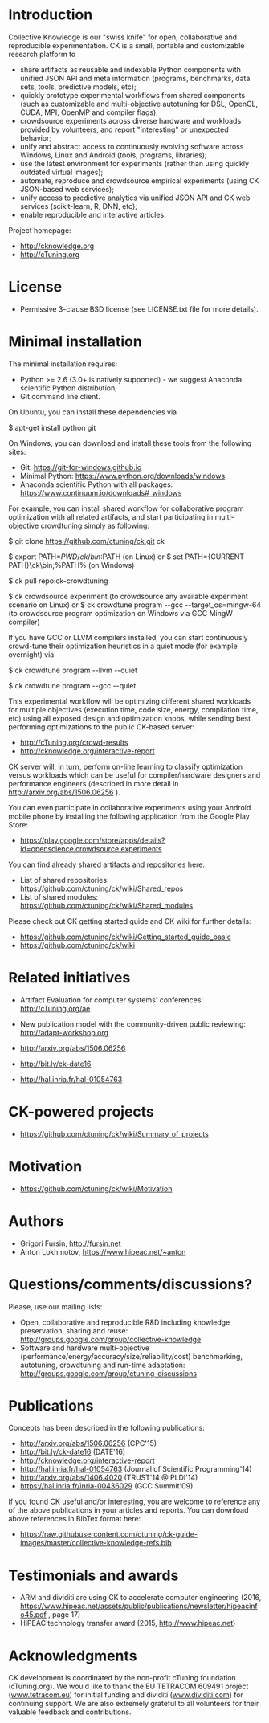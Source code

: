 Introduction
============

Collective Knowledge is our "swiss knife" for open, collaborative and reproducible experimentation.
CK is a small, portable and customizable research platform to
* share artifacts as reusable and indexable Python components with unified JSON API and meta information (programs, benchmarks, data sets, tools, predictive models, etc); 
* quickly prototype experimental workflows from shared components (such as customizable and multi-objective autotuning for DSL, OpenCL, CUDA, MPI, OpenMP and compiler flags);
* crowdsource experiments across diverse hardware and workloads provided by volunteers, and report "interesting" or unexpected behavior;
* unify and abstract access to continuously evolving software across Windows, Linux and Android (tools, programs, libraries);
* use the latest environment for experiments (rather than using quickly outdated virtual images);
* automate, reproduce and crowdsource empirical experiments (using CK JSON-based web services);
* unify access to predictive analytics via unified JSON API and CK web services (scikit-learn, R, DNN, etc);
* enable reproducible and interactive articles. 

Project homepage: 
* http://cknowledge.org
* http://cTuning.org

License
=======
* Permissive 3-clause BSD license (see LICENSE.txt file for more details).

Minimal installation
====================

The minimal installation requires:

* Python >= 2.6 (3.0+ is natively supported) - we suggest Anaconda scientific Python distribution;
* Git command line client.

On Ubuntu, you can install these dependencies via

$ apt-get install python git

On Windows, you can download and install these tools from the following sites:

* Git: https://git-for-windows.github.io
* Minimal Python: https://www.python.org/downloads/windows
* Anaconda scientific Python with all packages: https://www.continuum.io/downloads#_windows

For example, you can install shared workflow for collaborative program optimization
with all related artifacts, and start participating in multi-objective crowdtuning 
simply as following: 

 $ git clone https://github.com/ctuning/ck.git ck

 $ export PATH=$PWD/ck/bin:$PATH (on Linux)
or
 $ set PATH={CURRENT PATH}\ck\bin;%PATH% (on Windows)

 $ ck pull repo:ck-crowdtuning

 $ ck crowdsource experiment (to crowdsource any available experiment scenario on Linux)
or
 $ ck crowdtune program --gcc --target_os=mingw-64 (to crowdsource program optimization on Windows via GCC MingW compiler)

If you have GCC or LLVM compilers installed, you can start continuously crowd-tune 
their optimization heuristics in a quiet mode (for example overnight) via

$ ck crowdtune program --llvm --quiet

$ ck crowdtune program --gcc --quiet

This experimental workflow will be optimizing different shared workloads
for multiple objectives (execution time, code size, energy, compilation time, etc)
using all exposed design and optimization knobs, while sending best performing 
optimizations to the public CK-based server:

* http://cTuning.org/crowd-results
* http://cknowledge.org/interactive-report

CK server will, in turn, perform on-line learning to classify optimization 
versus workloads which can be useful for compiler/hardware designers and 
performance engineers (described in more detail in http://arxiv.org/abs/1506.06256 ).

You can even participate in collaborative experiments using your Android mobile phone
by installing the following application from the Google Play Store:

* https://play.google.com/store/apps/details?id=openscience.crowdsource.experiments

You can find already shared artifacts and repositories here:
* List of shared repositories: https://github.com/ctuning/ck/wiki/Shared_repos
* List of shared modules: https://github.com/ctuning/ck/wiki/Shared_modules

Please check out CK getting started guide and CK wiki for further details:
* https://github.com/ctuning/ck/wiki/Getting_started_guide_basic
* https://github.com/ctuning/ck/wiki

Related initiatives
===================

* Artifact Evaluation for computer systems' conferences: http://cTuning.org/ae
* New publication model with the community-driven public reviewing: http://adapt-workshop.org

* http://arxiv.org/abs/1506.06256
* http://bit.ly/ck-date16
* http://hal.inria.fr/hal-01054763

CK-powered projects
===================
* https://github.com/ctuning/ck/wiki/Summary_of_projects

Motivation
==========
* https://github.com/ctuning/ck/wiki/Motivation

Authors
=======
* Grigori Fursin, http://fursin.net
* Anton Lokhmotov, https://www.hipeac.net/~anton

Questions/comments/discussions?
===============================
Please, use our mailing lists:
* Open, collaborative and reproducible R&D including knowledge preservation, sharing and reuse:
  http://groups.google.com/group/collective-knowledge
* Software and hardware multi-objective (performance/energy/accuracy/size/reliability/cost)
  benchmarking, autotuning, crowdtuning and run-time adaptation: http://groups.google.com/group/ctuning-discussions

Publications
============
Concepts has been described in the following publications:

* http://arxiv.org/abs/1506.06256 (CPC'15)
* http://bit.ly/ck-date16 (DATE'16)
* http://cknowledge.org/interactive-report
* http://hal.inria.fr/hal-01054763 (Journal of Scientific Programming'14)
* http://arxiv.org/abs/1406.4020 (TRUST'14 @ PLDI'14)
* https://hal.inria.fr/inria-00436029 (GCC Summit'09)

If you found CK useful and/or interesting, you are welcome
to reference any of the above publications in your articles
and reports. You can download above references in BibTex 
format here:

* https://raw.githubusercontent.com/ctuning/ck-guide-images/master/collective-knowledge-refs.bib

Testimonials and awards
=======================
* ARM and dividiti are using CK to accelerate computer engineering (2016, https://www.hipeac.net/assets/public/publications/newsletter/hipeacinfo45.pdf , page 17)
* HiPEAC technology transfer award (2015, http://www.hipeac.net)

Acknowledgments
===============

CK development is coordinated by the non-profit cTuning foundation
(cTuning.org). We would like to thank the EU TETRACOM 609491 project
(www.tetracom.eu) for initial funding and dividiti (www.dividiti.com)
for continuing support. We are also extremely grateful to all volunteers
for their valuable feedback and contributions.
